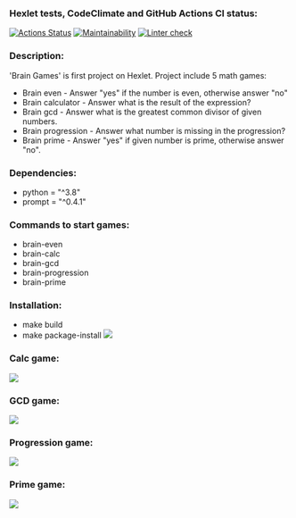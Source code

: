 ### Hexlet tests, CodeClimate and GitHub Actions CI status:
[![Actions Status](https://github.com/Lorehan/python-project-lvl1/workflows/hexlet-check/badge.svg)](https://github.com/Lorehan/python-project-lvl1/actions)
[![Maintainability](https://api.codeclimate.com/v1/badges/f6d97c04ed3f2760819d/maintainability)](https://codeclimate.com/github/Lorehan/python-project-lvl1/maintainability)
[![Linter check](https://github.com/Lorehan/python-project-lvl1/actions/workflows/linter.yml/badge.svg)](https://github.com/Lorehan/python-project-lvl1/actions/workflows/linter.yml)

### Description:
'Brain Games' is first project on Hexlet. Project include 5 math games:
- Brain even  - Answer "yes" if the number is even, otherwise answer "no"
- Brain calculator - Answer what is the result of the expression?
- Brain gcd - Answer what is the greatest common divisor of given numbers.
- Brain progression - Answer what number is missing in the progression?
- Brain prime - Answer "yes" if given number is prime, otherwise answer "no".

### Dependencies:
- python = "^3.8"
- prompt = "^0.4.1"

### Commands to start games:
- brain-even
- brain-calc
- brain-gcd
- brain-progression
- brain-prime

### Installation:
- make build
- make package-install
<a href="https://asciinema.org/a/yIA02NFXCVfWSJoYLxYhpnntv" target="_blank"><img src="https://asciinema.org/a/yIA02NFXCVfWSJoYLxYhpnntv.svg" /></a>

### Calc game:
<a href="https://asciinema.org/a/fj7uD37GgPK8fT0HViLmCyhIH" target="_blank"><img src="https://asciinema.org/a/fj7uD37GgPK8fT0HViLmCyhIH.svg" /></a>

### GCD game:
<a href="https://asciinema.org/a/Rrj8ud79bVLrzeLuf2NAUFCmq" target="_blank"><img src="https://asciinema.org/a/Rrj8ud79bVLrzeLuf2NAUFCmq.svg" /></a>

### Progression game:
<a href="https://asciinema.org/a/owD9m2HlyxgvDwNeirVnIz0Cf" target="_blank"><img src="https://asciinema.org/a/owD9m2HlyxgvDwNeirVnIz0Cf.svg" /></a>

### Prime game:
<a href="https://asciinema.org/a/BMNRnANYZNLvcvqqBsvEtYEIf" target="_blank"><img src="https://asciinema.org/a/BMNRnANYZNLvcvqqBsvEtYEIf.svg" /></a>